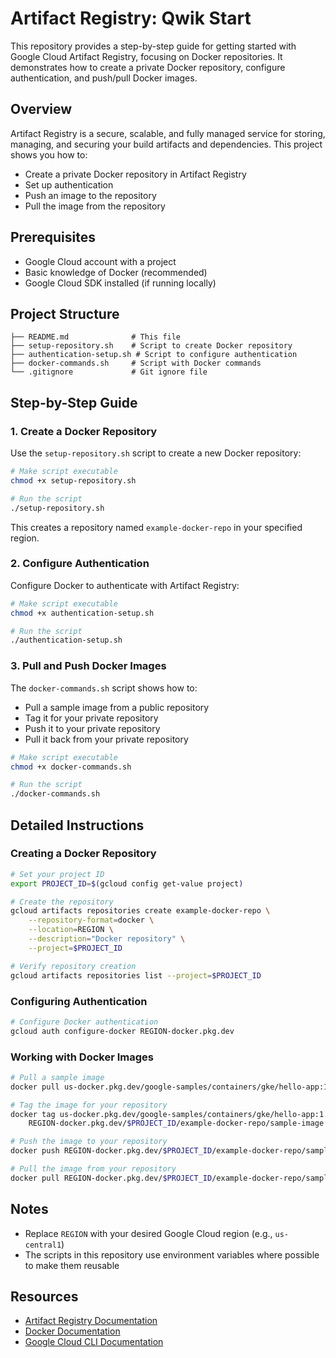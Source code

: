 # Artifact Registry: Qwik Start

This repository provides a step-by-step guide for getting started with Google Cloud Artifact Registry, focusing on Docker repositories. It demonstrates how to create a private Docker repository, configure authentication, and push/pull Docker images.

## Overview

Artifact Registry is a secure, scalable, and fully managed service for storing, managing, and securing your build artifacts and dependencies. This project shows you how to:

- Create a private Docker repository in Artifact Registry
- Set up authentication
- Push an image to the repository
- Pull the image from the repository

## Prerequisites

- Google Cloud account with a project
- Basic knowledge of Docker (recommended)
- Google Cloud SDK installed (if running locally)

## Project Structure

```
├── README.md              # This file
├── setup-repository.sh    # Script to create Docker repository
├── authentication-setup.sh # Script to configure authentication
├── docker-commands.sh     # Script with Docker commands
└── .gitignore             # Git ignore file
```

## Step-by-Step Guide

### 1. Create a Docker Repository

Use the `setup-repository.sh` script to create a new Docker repository:

```bash
# Make script executable
chmod +x setup-repository.sh

# Run the script
./setup-repository.sh
```

This creates a repository named `example-docker-repo` in your specified region.

### 2. Configure Authentication

Configure Docker to authenticate with Artifact Registry:

```bash
# Make script executable
chmod +x authentication-setup.sh

# Run the script
./authentication-setup.sh
```

### 3. Pull and Push Docker Images

The `docker-commands.sh` script shows how to:
- Pull a sample image from a public repository
- Tag it for your private repository
- Push it to your private repository
- Pull it back from your private repository

```bash
# Make script executable
chmod +x docker-commands.sh

# Run the script
./docker-commands.sh
```

## Detailed Instructions

### Creating a Docker Repository

```bash
# Set your project ID
export PROJECT_ID=$(gcloud config get-value project)

# Create the repository
gcloud artifacts repositories create example-docker-repo \
    --repository-format=docker \
    --location=REGION \
    --description="Docker repository" \
    --project=$PROJECT_ID

# Verify repository creation
gcloud artifacts repositories list --project=$PROJECT_ID
```

### Configuring Authentication

```bash
# Configure Docker authentication
gcloud auth configure-docker REGION-docker.pkg.dev
```

### Working with Docker Images

```bash
# Pull a sample image
docker pull us-docker.pkg.dev/google-samples/containers/gke/hello-app:1.0

# Tag the image for your repository
docker tag us-docker.pkg.dev/google-samples/containers/gke/hello-app:1.0 \
    REGION-docker.pkg.dev/$PROJECT_ID/example-docker-repo/sample-image:tag1

# Push the image to your repository
docker push REGION-docker.pkg.dev/$PROJECT_ID/example-docker-repo/sample-image:tag1

# Pull the image from your repository
docker pull REGION-docker.pkg.dev/$PROJECT_ID/example-docker-repo/sample-image:tag1
```

## Notes

- Replace `REGION` with your desired Google Cloud region (e.g., `us-central1`)
- The scripts in this repository use environment variables where possible to make them reusable

## Resources

- [Artifact Registry Documentation](https://cloud.google.com/artifact-registry/docs)
- [Docker Documentation](https://docs.docker.com/)
- [Google Cloud CLI Documentation](https://cloud.google.com/sdk/docs)
